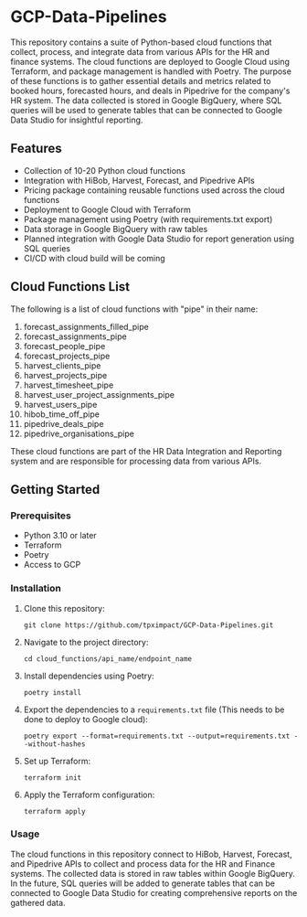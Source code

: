 # GCP-Data-Pipelines

This repository contains a suite of Python-based cloud functions that collect, process, and integrate data from various APIs for the HR and finance systems. The cloud functions are deployed to Google Cloud using Terraform, and package management is handled with Poetry. The purpose of these functions is to gather essential details and metrics related to booked hours, forecasted hours, and deals in Pipedrive for the company's HR system. The data collected is stored in Google BigQuery, where SQL queries will be used to generate tables that can be connected to Google Data Studio for insightful reporting.

## Features

- Collection of 10-20 Python cloud functions
- Integration with HiBob, Harvest, Forecast, and Pipedrive APIs
- Pricing package containing reusable functions used across the cloud functions
- Deployment to Google Cloud with Terraform
- Package management using Poetry (with requirements.txt export)
- Data storage in Google BigQuery with raw tables
- Planned integration with Google Data Studio for report generation using SQL queries
- CI/CD with cloud build will be coming

## Cloud Functions List

The following is a list of cloud functions with "pipe" in their name:

1. forecast_assignments_filled_pipe
2. forecast_assignments_pipe
3. forecast_people_pipe
4. forecast_projects_pipe
5. harvest_clients_pipe
6. harvest_projects_pipe
7. harvest_timesheet_pipe
8. harvest_user_project_assignments_pipe
9. harvest_users_pipe
10. hibob_time_off_pipe
11. pipedrive_deals_pipe
12. pipedrive_organisations_pipe

These cloud functions are part of the HR Data Integration and Reporting system and are responsible for processing data from various APIs.

## Getting Started

### Prerequisites

- Python 3.10 or later
- Terraform
- Poetry
- Access to GCP

### Installation

1. Clone this repository:

    `git clone https://github.com/tpximpact/GCP-Data-Pipelines.git`


2. Navigate to the project directory:

    `cd cloud_functions/api_name/endpoint_name`

3. Install dependencies using Poetry:

    `poetry install`


4. Export the dependencies to a `requirements.txt` file
    (This needs to be done to deploy to Google cloud):
    
    `poetry export --format=requirements.txt --output=requirements.txt --without-hashes`


5. Set up Terraform:
    
    `terraform init`


6. Apply the Terraform configuration:
    
    `terraform apply`



### Usage

The cloud functions in this repository connect to HiBob, Harvest, Forecast, and Pipedrive APIs to collect and process data for the HR and Finance systems. The collected data is stored in raw tables within Google BigQuery. In the future, SQL queries will be added to generate tables that can be connected to Google Data Studio for creating comprehensive reports on the gathered data.

